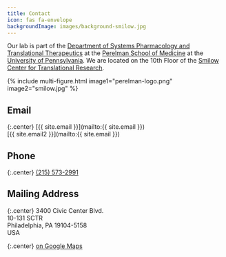 ```yaml
---
title: Contact
icon: fas fa-envelope
backgroundImage: images/background-smilow.jpg
---
```


Our lab is part of the [Department of Systems Pharmacology and Translational Therapeutics](https://www.med.upenn.edu/syspharmatt/) at the [Perelman School of Medicine](https://www.med.upenn.edu/) at the [University of Pennsylvania](https://www.upenn.edu/).
We are located on the 10th Floor of the [Smilow Center for Translational Research](https://www.facilities.upenn.edu/maps/locations/smilow-center-translational-research).

{% include multi-figure.html image1="perelman-logo.png" image2="smilow.jpg" %}


## <i class="fas fa-envelope fa-sm"></i>Email

{:.center}
[{{ site.email }}](mailto:{{ site.email }})  
[{{ site.email2 }}](mailto:{{ site.email }})


## <i class="fas fa-phone fa-sm"></i>Phone

{:.center}
[(215) 573-2991](tel:+1-215-573-2991)


## <i class="fas fa-map-marked fa-sm"></i>Mailing Address

{:.center}
3400 Civic Center Blvd.  
10-131 SCTR  
Philadelphia, PA 19104-5158  
USA

{:.center}
[<i class="fas fa-external-link-alt fa-sm icon_with_text"></i>on Google Maps](https://www.google.com/maps/?q=Smilow+Center+for+Translational+Research)
